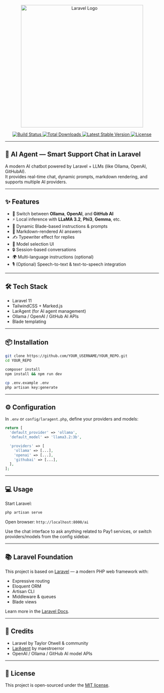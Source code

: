 <p align="center">
  <a href="https://laravel.com" target="_blank">
    <img src="https://raw.githubusercontent.com/laravel/art/master/logo-lockup/5%20SVG/2%20CMYK/1%20Full%20Color/laravel-logolockup-cmyk-red.svg" width="400" alt="Laravel Logo">
  </a>
</p>

<p align="center">
  <a href="https://github.com/laravel/framework/actions">
    <img src="https://github.com/laravel/framework/workflows/tests/badge.svg" alt="Build Status">
  </a>
  <a href="https://packagist.org/packages/laravel/framework">
    <img src="https://img.shields.io/packagist/dt/laravel/framework" alt="Total Downloads">
  </a>
  <a href="https://packagist.org/packages/laravel/framework">
    <img src="https://img.shields.io/packagist/v/laravel/framework" alt="Latest Stable Version">
  </a>
  <a href="https://packagist.org/packages/laravel/framework">
    <img src="https://img.shields.io/packagist/l/laravel/framework" alt="License">
  </a>
</p>

---

## 🤖 AI Agent — Smart Support Chat in Laravel

A modern AI chatbot powered by Laravel + LLMs (like Ollama, OpenAI, GitHubAI).  
It provides real-time chat, dynamic prompts, markdown rendering, and supports multiple AI providers.

---

## ✨ Features

- 🔌 Switch between **Ollama**, **OpenAI**, and **GitHub AI**
- ⚡ Local inference with **LLaMA 3.2**, **Phi3**, **Gemma**, etc.
- 📄 Dynamic Blade-based instructions & prompts
- 💬 Markdown-rendered AI answers
- ✍️ Typewriter effect for replies
- 🧠 Model selection UI
- 🔒 Session-based conversations
- 🌍 Multi-language instructions (optional)
- 🎙️ (Optional) Speech-to-text & text-to-speech integration

---

## 🛠 Tech Stack

- Laravel 11
- TailwindCSS + Marked.js
- LarAgent (for AI agent management)
- Ollama / OpenAI / GitHub AI APIs
- Blade templating

---

## 📦 Installation

```bash
git clone https://github.com/YOUR_USERNAME/YOUR_REPO.git
cd YOUR_REPO

composer install
npm install && npm run dev

cp .env.example .env
php artisan key:generate
```

---

## ⚙️ Configuration

In `.env` or `config/laragent.php`, define your providers and models:

```php
return [
  'default_provider' => 'ollama',
  'default_model' => 'llama3.2:3b',

  'providers' => [
    'ollama' => [...],
    'openai' => [...],
    'githubai' => [...],
  ],
];
```

---

## 💻 Usage

Start Laravel:

```bash
php artisan serve
```

Open browser: `http://localhost:8000/ai`

Use the chat interface to ask anything related to Pay1 services, or switch providers/models from the config sidebar.

---

## 📚 Laravel Foundation

This project is based on [Laravel](https://laravel.com) — a modern PHP web framework with:

- Expressive routing
- Eloquent ORM
- Artisan CLI
- Middleware & queues
- Blade views

Learn more in the [Laravel Docs](https://laravel.com/docs).

---

## 🙏 Credits

- Laravel by Taylor Otwell & community
- [LarAgent](https://github.com/maestroerror/laragent) by maestroerror
- OpenAI / Ollama / GitHub AI model APIs

---

## 📜 License

This project is open-sourced under the [MIT license](https://opensource.org/licenses/MIT).
